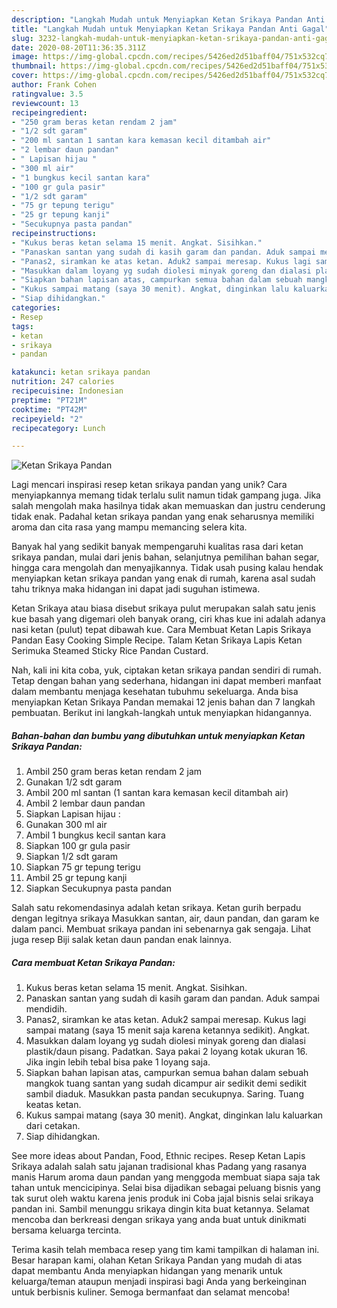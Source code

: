 ```yaml
---
description: "Langkah Mudah untuk Menyiapkan Ketan Srikaya Pandan Anti Gagal"
title: "Langkah Mudah untuk Menyiapkan Ketan Srikaya Pandan Anti Gagal"
slug: 3232-langkah-mudah-untuk-menyiapkan-ketan-srikaya-pandan-anti-gagal
date: 2020-08-20T11:36:35.311Z
image: https://img-global.cpcdn.com/recipes/5426ed2d51baff04/751x532cq70/ketan-srikaya-pandan-foto-resep-utama.jpg
thumbnail: https://img-global.cpcdn.com/recipes/5426ed2d51baff04/751x532cq70/ketan-srikaya-pandan-foto-resep-utama.jpg
cover: https://img-global.cpcdn.com/recipes/5426ed2d51baff04/751x532cq70/ketan-srikaya-pandan-foto-resep-utama.jpg
author: Frank Cohen
ratingvalue: 3.5
reviewcount: 13
recipeingredient:
- "250 gram beras ketan rendam 2 jam"
- "1/2 sdt garam"
- "200 ml santan 1 santan kara kemasan kecil ditambah air"
- "2 lembar daun pandan"
- " Lapisan hijau "
- "300 ml air"
- "1 bungkus kecil santan kara"
- "100 gr gula pasir"
- "1/2 sdt garam"
- "75 gr tepung terigu"
- "25 gr tepung kanji"
- "Secukupnya pasta pandan"
recipeinstructions:
- "Kukus beras ketan selama 15 menit. Angkat. Sisihkan."
- "Panaskan santan yang sudah di kasih garam dan pandan. Aduk sampai mendidih."
- "Panas2, siramkan ke atas ketan. Aduk2 sampai meresap. Kukus lagi sampai matang (saya 15 menit saja karena ketannya sedikit). Angkat."
- "Masukkan dalam loyang yg sudah diolesi minyak goreng dan dialasi plastik/daun pisang. Padatkan. Saya pakai 2 loyang kotak ukuran 16. Jika ingin lebih tebal bisa pake 1 loyang saja."
- "Siapkan bahan lapisan atas, campurkan semua bahan dalam sebuah mangkok tuang santan yang sudah dicampur air sedikit demi sedikit sambil diaduk. Masukkan pasta pandan secukupnya. Saring. Tuang keatas ketan."
- "Kukus sampai matang (saya 30 menit). Angkat, dinginkan lalu kaluarkan dari cetakan."
- "Siap dihidangkan."
categories:
- Resep
tags:
- ketan
- srikaya
- pandan

katakunci: ketan srikaya pandan 
nutrition: 247 calories
recipecuisine: Indonesian
preptime: "PT21M"
cooktime: "PT42M"
recipeyield: "2"
recipecategory: Lunch

---
```



![Ketan Srikaya Pandan](https://img-global.cpcdn.com/recipes/5426ed2d51baff04/751x532cq70/ketan-srikaya-pandan-foto-resep-utama.jpg)

Lagi mencari inspirasi resep ketan srikaya pandan yang unik? Cara menyiapkannya memang tidak terlalu sulit namun tidak gampang juga. Jika salah mengolah maka hasilnya tidak akan memuaskan dan justru cenderung tidak enak. Padahal ketan srikaya pandan yang enak seharusnya memiliki aroma dan cita rasa yang mampu memancing selera kita.

Banyak hal yang sedikit banyak mempengaruhi kualitas rasa dari ketan srikaya pandan, mulai dari jenis bahan, selanjutnya pemilihan bahan segar, hingga cara mengolah dan menyajikannya. Tidak usah pusing kalau hendak menyiapkan ketan srikaya pandan yang enak di rumah, karena asal sudah tahu triknya maka hidangan ini dapat jadi suguhan istimewa.

Ketan Srikaya atau biasa disebut srikaya pulut merupakan salah satu jenis kue basah yang digemari oleh banyak orang, ciri khas kue ini adalah adanya nasi ketan (pulut) tepat dibawah kue. Cara Membuat Ketan Lapis Srikaya Pandan Easy Cooking Simple Recipe. Talam Ketan Srikaya Lapis Ketan Serimuka Steamed Sticky Rice Pandan Custard.


Nah, kali ini kita coba, yuk, ciptakan ketan srikaya pandan sendiri di rumah. Tetap dengan bahan yang sederhana, hidangan ini dapat memberi manfaat dalam membantu menjaga kesehatan tubuhmu sekeluarga. Anda bisa menyiapkan Ketan Srikaya Pandan memakai 12 jenis bahan dan 7 langkah pembuatan. Berikut ini langkah-langkah untuk menyiapkan hidangannya.

<!--inarticleads1-->

##### Bahan-bahan dan bumbu yang dibutuhkan untuk menyiapkan Ketan Srikaya Pandan:

1. Ambil 250 gram beras ketan rendam 2 jam
1. Gunakan 1/2 sdt garam
1. Ambil 200 ml santan (1 santan kara kemasan kecil ditambah air)
1. Ambil 2 lembar daun pandan
1. Siapkan  Lapisan hijau :
1. Gunakan 300 ml air
1. Ambil 1 bungkus kecil santan kara
1. Siapkan 100 gr gula pasir
1. Siapkan 1/2 sdt garam
1. Siapkan 75 gr tepung terigu
1. Ambil 25 gr tepung kanji
1. Siapkan Secukupnya pasta pandan


Salah satu rekomendasinya adalah ketan srikaya. Ketan gurih berpadu dengan legitnya srikaya Masukkan santan, air, daun pandan, dan garam ke dalam panci. Membuat srikaya pandan ini sebenarnya gak sengaja. Lihat juga resep Biji salak ketan daun pandan enak lainnya. 

<!--inarticleads2-->

##### Cara membuat Ketan Srikaya Pandan:

1. Kukus beras ketan selama 15 menit. Angkat. Sisihkan.
1. Panaskan santan yang sudah di kasih garam dan pandan. Aduk sampai mendidih.
1. Panas2, siramkan ke atas ketan. Aduk2 sampai meresap. Kukus lagi sampai matang (saya 15 menit saja karena ketannya sedikit). Angkat.
1. Masukkan dalam loyang yg sudah diolesi minyak goreng dan dialasi plastik/daun pisang. Padatkan. Saya pakai 2 loyang kotak ukuran 16. Jika ingin lebih tebal bisa pake 1 loyang saja.
1. Siapkan bahan lapisan atas, campurkan semua bahan dalam sebuah mangkok tuang santan yang sudah dicampur air sedikit demi sedikit sambil diaduk. Masukkan pasta pandan secukupnya. Saring. Tuang keatas ketan.
1. Kukus sampai matang (saya 30 menit). Angkat, dinginkan lalu kaluarkan dari cetakan.
1. Siap dihidangkan.


See more ideas about Pandan, Food, Ethnic recipes. Resep Ketan Lapis Srikaya adalah salah satu jajanan tradisional khas Padang yang rasanya manis Harum aroma daun pandan yang menggoda membuat siapa saja tak tahan untuk mencicipinya. Selai bisa dijadikan sebagai peluang bisnis yang tak surut oleh waktu karena jenis produk ini Coba jajal bisnis selai srikaya pandan ini. Sambil menunggu srikaya dingin kita buat ketannya. Selamat mencoba dan berkreasi dengan srikaya yang anda buat untuk dinikmati bersama keluarga tercinta. 

Terima kasih telah membaca resep yang tim kami tampilkan di halaman ini. Besar harapan kami, olahan Ketan Srikaya Pandan yang mudah di atas dapat membantu Anda menyiapkan hidangan yang menarik untuk keluarga/teman ataupun menjadi inspirasi bagi Anda yang berkeinginan untuk berbisnis kuliner. Semoga bermanfaat dan selamat mencoba!
